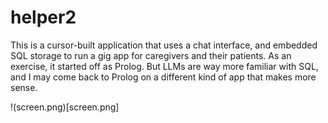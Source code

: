 helper2
===========

This is a cursor-built application that uses a chat interface, and embedded SQL storage
to run a gig app for caregivers and their patients.
As an exercise, it started off as Prolog.
But LLMs are way more familiar with SQL, and I may come back to Prolog on a different kind of app that makes more sense.

!(screen.png)[screen.png]

